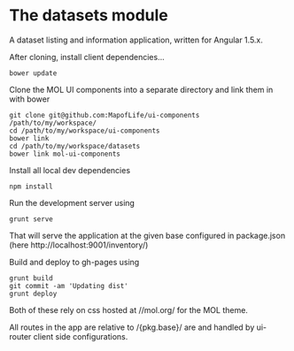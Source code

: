 # The datasets module

A dataset listing and information application, written for Angular 1.5.x.

After cloning, install client dependencies...

```
bower update
```

Clone the MOL UI components into a separate directory and link them in with bower

```
git clone git@github.com:MapofLife/ui-components /path/to/my/workspace/
cd /path/to/my/workspace/ui-components
bower link
cd /path/to/my/workspace/datasets
bower link mol-ui-components
```

Install all local dev dependencies

```
npm install
```

Run the development server using

```
grunt serve
```

That will serve the application at the given base configured in package.json (here http://localhost:9001/inventory/)

Build and deploy to gh-pages using

```
grunt build
git commit -am 'Updating dist'
grunt deploy
```

Both of these rely on css hosted at //mol.org/ for the MOL theme.

All routes in the app are relative to /{pkg.base}/ are and handled by ui-router client side configurations.
